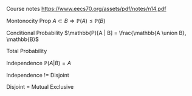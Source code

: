 
Course notes
https://www.eecs70.org/assets/pdf/notes/n14.pdf

Montonocity Prop
$A \subset B \Rightarrow \mathbb{P}(A) \le \mathbb{P}(B)$


Conditional Probability 
$\mathbb{P}[A | B] = \frac{\mathbb{A \union B}, \mathbb{B}$

Total Probability 


Independence
$\mathbb{P}(A | B) = A$

Independence != Disjoint 

Disjoint = Mutual Exclusive
